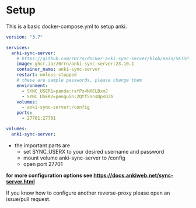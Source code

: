 # Setup

This is a basic docker-compose.yml to setup anki.

```yaml
version: "3.7"

services:
  anki-sync-server:
    # https://github.com/z0rrn/docker-anki-sync-server/blob/main/SETUP.md
    image: ghcr.io/z0rrn/anki-sync-server:23.10.1
    container_name: anki-sync-server
    restart: unless-stopped
    # these are sample passwords, please change them
    environment:
      - SYNC_USER1=panda:rsfPz4NXELBxmJ
      - SYNC_USER2=penguin:2Qtf5nnsDpsQ3b
    volumes:
      - anki-sync-server:/config
    ports:
      - 27701:27701

volumes:
  anki-sync-server:
```

- the important parts are
  - set SYNC_USERX to your desired username and password
  - mount volume anki-sync-server to /config
  - open port 27701

**for more configuration options see <https://docs.ankiweb.net/sync-server.html>**

If you know how to configure another reverse-proxy please open an issue/pull
request.
